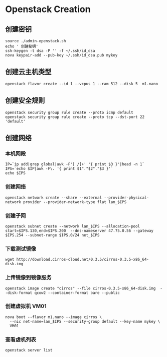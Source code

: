 # Openstack Creation

## 创建密钥

```
source ./admin-openstack.sh
echo ' 创建秘钥'
ssh-keygen -t dsa -P '' -f ~/.ssh/id_dsa
nova keypair-add --pub-key ~/.ssh/id_dsa.pub mykey
```

## 创建云主机类型

```
openstack flavor create --id 1 --vcpus 1 --ram 512 --disk 5  m1.nano
```


## 创建安全规则

```
openstack security group rule create --proto icmp default
openstack security group rule create --proto tcp --dst-port 22 'default'

```

## 创建网络

### 本机网段
```
IP=`ip add|grep global|awk -F'[ /]+' '{ print $3 }'|head -n 1`
IPS=`echo $IP|awk -F\. '{ print $1"."$2"."$3 }'`
echo $IPS
```

### 创建网络
```
openstack network create --share --external --provider-physical-network provider --provider-network-type flat lan_$IPS
```

### 创建子网

```
openstack subnet create --network lan_$IPS --allocation-pool start=$IPS.130,end=$IPS.200  --dns-nameserver 47.75.0.56 --gateway $IPS.254 --subnet-range $IPS.0/24 net_$IPS
```


### 下载测试镜像

```
wget http://download.cirros-cloud.net/0.3.5/cirros-0.3.5-x86_64-disk.img
```

### 上传镜像到镜像服务

```
openstack image create "cirros" --file cirros-0.3.5-x86_64-disk.img  --disk-format qcow2 --container-format bare --public

```

### 创建虚拟机 VM01

```
nova boot --flavor m1.nano --image cirros \
  --nic net-name=lan_$IPS --security-group default --key-name mykey \
  VM01
```

### 查看虚机列表

```
openstack server list
```